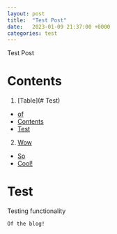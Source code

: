 ```yaml
---
layout: post
title:  "Test Post"
date:   2023-01-09 21:37:00 +0000
categories: test
---
```


Test Post

# Contents
1. [Table](# Test)
 - [of](#)
 - [Contents](#)
 - [Test](#)
2. [Wow](#)
 - [So](#)
 - [Cool!](#)

# Test

Testing functionality
```bash
Of the blog!
```
